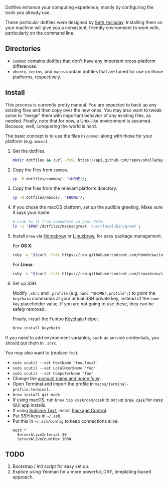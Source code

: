 Dotfiles enhance your computing experience, mostly by configuring the tools you already use.

These particular dotfiles were designed by [Seth Holladay](https://github.com/sholladay "dotfiles author, sholladay"). Installing them on your machine will give you a consistent, friendly environment to work with, particularly on the command line.

## Directories

 - `common` contains dotfiles that don't have any important cross-platform differences.
 - `ubuntu`, `centos`, and `macos` contain dotfiles that are tuned for use on those platforms, respectively.

## Install

This process is currently pretty manual. You are expected to back up any existing files and then copy over the new ones. You may also want to tweak some to "merge" them with important behavior of any existing files, as needed. Finally, note that for now, a Unix-like environment is assumed. Because, well, conquering the world is hard.

The basic concept is to use the files in `common` along with those for your platform (e.g. `macos`).

1. Get the dotfiles.

    ```sh
    mkdir dotfiles && curl -fsSL https://api.github.com/repos/sholladay/dotfiles/tarball | tar -xz -C dotfiles --strip-components=1;
    ```

2. Copy the files from `common`.

    ```sh
    cp -R dotfiles/common/. "$HOME"/;
    ```

3. Copy the files from the relevant platform directory.

    ```sh
    cp -R dotfiles/macos/. "$HOME"/;
    ```

4. If you chose the macOS platform, set up the audible greeting. Make sure it says your name.

    ```sh
    # Link to it from somewhere in your PATH.
    ln -s "$PWD"/dotfiles/macos/greet '/usr/local/bin/greet';
    ```

5. Install `brew` via [Homebrew](http://brew.sh/ "Homebrew, the package manager") or [Linuxbrew](http://linuxbrew.sh/ "Linuxbrew, a Linux-oriented fork of the Homebrew package manager"), for easy package management.

    For **OS X**:
    ```sh
    ruby -e "$(curl -fsSL https://raw.githubusercontent.com/Homebrew/install/master/install)";
    ```

    For **Linux**:
    ```sh
    ruby -e "$(curl -fsSL https://raw.githubusercontent.com/Linuxbrew/install/master/install)";
    ```

6. Set up SSH.

    Modify `.shrc` and `.profile` (e.g. `nano "$HOME/.profile";`) to point the `keychain` commands at your actual SSH private key, instead of the `some-key` placeholder value. If you are not going to use these, they can be safely removed.

    Finally, install the Funtoo [Keychain](http://www.funtoo.org/Keychain "Helper for key-based login") helper.
    ```sh
    brew install keychain
    ```

If you need to add environment variables, such as service credentials, you should put them in `.shrc`.

You may also want to (replace `foo`):

 - `sudo scutil --set HostName 'foo.local'`
 - `sudo scutil --set LocalHostName 'foo'`
 - `sudo scutil --set ComputerName 'foo'`
 - Change the [account name and home foler](https://support.apple.com/en-us/HT201548).
 - Open Terminal and import the profile in `macos/Terminal-profile.terminal`.
 - `brew install git node`
 - If using macOS, run `brew tap caskroom/cask` to set up [`brew cask`](https://caskroom.github.io/) for easy GUI app installs.
 - If using [Sublime Text](https://www.sublimetext.com), install [Package Control](https://packagecontrol.io).
 - Put SSH keys in `~/.ssh`.
 - Put this in `~/.ssh/config` to keep connections alive.
    ```
    Host *
      ServerAliveInterval 30
      ServerAliveCountMax 1000
    ```

## TODO

1. Bootstrap / init script for easy set up.
2. Explore using Yeoman for a more powerful, DRY, templating-based approach.
